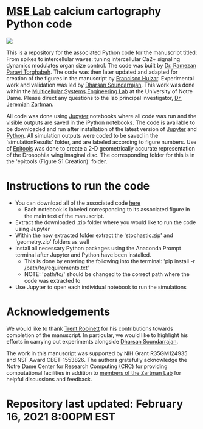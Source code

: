 # [MSE Lab](https://github.com/MulticellularSystemsLab) calcium cartography Python code

![](simulation_Demo_Output.gif)

This is a repository for the associated Python code for the manuscript titled: From spikes to intercellular waves: tuning intercellular Ca2+ signaling dynamics modulates organ size control. The code was built by [Dr. Ramezan Paravi Torghabeh](https://www.linkedin.com/in/ramezan-paravi-torghabeh-phd-b432baa0/). The code was then later updated and adapted for creation of the figures in the manuscript by [Francisco Huizar](https://www.linkedin.com/in/francisco-huizar-82bb1a127/). Experimental work and validation was led by [Dharsan Soundarrajan](https://scholar.google.com/citations?user=AWv4OiIAAAAJ&hl=en). This work was done within the [Multicellular Systems Engineering Lab](http://sites.nd.edu/zartmanlab/) at the University of Notre Dame. Please direct any questions to the lab principal investigator, [Dr. Jeremiah Zartman](http://sites.nd.edu/zartmanlab/contacts/). 

All code was done using [Jupyter](https://jupyter.org/) notebooks where all code was run and the visible outputs are saved in the iPython notebooks. The code is available to be downloaded and run after installation of the latest version of [Jupyter](https://jupyter.org/) and [Python](https://www.python.org/). All simulation outputs were coded to be saved in the 'simulationResults' folder, and are labeled according to figure numbers. Use of [Epitools](https://epitools.ausvet.com.au/) was done to create a 2-D geometrically accurate representation of the Drosophila wing imaginal disc. The corresponding folder for this is in the 'epitools (Figure S1 Creation)' folder.

# Instructions to run the code
- You can download all of the associated code [here](https://github.com/fjhuizar/MSELab_Calcium_Cartography_2021/archive/master.zip)
  - Each notebook is labeled corresponding to its associated figure in the main text of the manuscript.
- Extract the downloaded .zip folder where you would like to run the code using Jupyter
- Within the now extracted folder extract the 'stochastic.zip' and 'geometry.zip' folders as well
- Install all necessary Python packages using the Anaconda Prompt terminal after Jupyter and Python have been installed.
  - This is done by entering the following into the terminal: 'pip install -r /path/to/requirements.txt'
  - NOTE: 'path/to/' should be changed to the correct path where the code was extracted to
- Use Jupyter to open each individual notebook to run the simulations

# Acknowledgements
We would like to thank [Trent Robinett](https://www.linkedin.com/in/trent-robinett-5a8979161/) for his contributions towards completion of the manuscript. In particular, we would like to highlight his efforts in carrying out experiments alongside [Dharsan Soundarrajan](https://scholar.google.com/citations?user=AWv4OiIAAAAJ&hl=en).

The work in this manuscript was supported by NIH Grant R35GM124935 and NSF Award CBET-1553826. The authors gratefully acknowledge the Notre Dame Center for Research Computing (CRC) for providing computational facilities in addition to [members of the Zartman Lab](http://sites.nd.edu/zartmanlab/members/) for helpful discussions and feedback.

# Repository last updated: February 16, 2021 8:00PM EST
